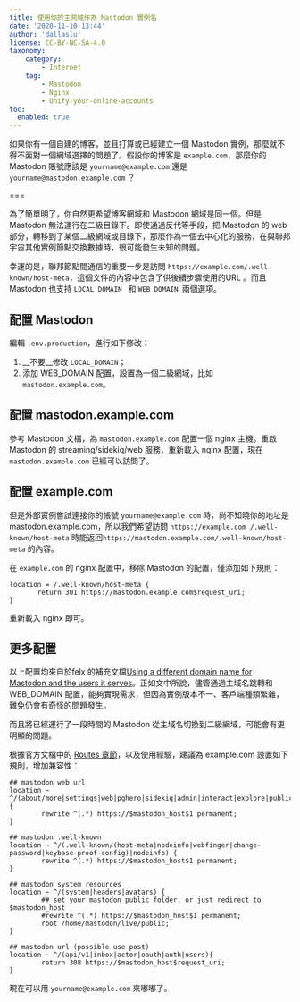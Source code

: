 ```yaml
---
title: 使用你的主网域作為 Mastodon 實例名
date: '2020-11-10 13:44'
author: 'dallaslu'
license: CC-BY-NC-SA-4.0
taxonomy:
    category:
        - Internet
    tag:
        - Mastodon
        - Nginx
        - Unify-your-online-accounts
toc:
  enabled: true
---
```

如果你有一個自建的博客，並且打算或已經建立一個 Mastodon 實例，那麼就不得不面對一個網域選擇的問題了。假設你的博客是 `example.com`，那麼你的 Mastodon 賬號應該是 `yourname@example.com` 還是 `yourname@mastodon.example.com` ？

===

為了簡單明了，你自然更希望博客網域和 Mastodon 網域是同一個。但是 Mastodon 無法運行在二級目錄下。即使通過反代等手段，把 Mastodon 的 web 部分，轉移到了某個二級網域或目錄下，那麼作為一個去中心化的服務，在與聯邦宇宙其他實例節點交換數據時，很可能發生未知的問題。

幸運的是，聯邦節點間通信的重要一步是訪問 `https://example.com/.well-known/host-meta`，這個文件的內容中包含了供後續步驟使用的URL 。而且 Mastodon 也支持 `LOCAL_DOMAIN ` 和 `WEB_DOMAIN `兩個選項。

## 配置 Mastodon

編輯 `.env.production`，進行如下修改：

1. __不要__修改 `LOCAL_DOMAIN`；
2. 添加 WEB_DOMAIN 配置，設置為一個二級網域，比如 `mastodon.example.com`。 

## 配置 mastodon.example.com

參考 Mastodon 文檔，為 `mastodon.example.com` 配置一個 nginx 主機。重啟 Mastodon 的 streaming/sidekiq/web 服務，重新載入 nginx 配置，現在 `mastodon.example.com` 已經可以訪問了。

## 配置 example.com

但是外部實例嘗試連接你的帳號 `yourname@example.com` 時，尚不知曉你的地址是 mastodon.example.com，所以我們希望訪問 `https://example.com /.well-known/host-meta` 時能返回`https://mastodon.example.com/.well-known/host-meta` 的內容。

在 `example.com` 的 nginx 配置中，移除 Mastodon 的配置，僅添加如下規則：

```nginx
location = /.well-known/host-meta {
       return 301 https://mastodon.example.com$request_uri;
}
```

重新載入 nginx 即可。

## 更多配置

以上配置均來自於felx 的補充文檔[Using a different domain name for Mastodon and the users it serves](https://github.com/felx/mastodon-documentation/blob/master/Running-Mastodon/Serving_a_different_domain.md)。正如文中所說，儘管通過主域名跳轉和 WEB_DOMAIN 配置，能夠實現需求，但因為實例版本不一、客戶端種類繁雜，難免仍會有奇怪的問題發生。

而且將已經運行了一段時間的 Mastodon 從主域名切換到二級網域，可能會有更明顯的問題。

根據官方文檔中的 [Routes 章節](https://docs.joinmastodon.org/dev/routes/)，以及使用經驗，建議為 example.com 設置如下規則，增加兼容性：

```nginx
## mastodon web url
location ~ ^/(about/more|settings|web|pghero|sidekiq|admin|interact|explore|public|@.*|relationships|filters|terms|inert.css){
        rewrite ^(.*) https://$mastodon_host$1 permanent;
}

## mastodon .well-known
location ~ ^/(.well-known/(host-meta|nodeinfo|webfinger|change-password|keybase-proof-config)|nodeinfo) {
        rewrite ^(.*) https://$mastodon_host$1 permanent;
}

## mastodon system resources
location ~ ^/(system|headers|avatars) {
        ## set your mastodon public folder, or just redirect to $mastodon_host
        #rewrite ^(.*) https://$mastodon_host$1 permanent;
        root /home/mastodon/live/public;
}

## mastodon url (possible use post)
location ~ ^/(api/v1|inbox|actor|oauth|auth|users){
        return 308 https://$mastodon_host$request_uri;
}
```

現在可以用 `yourname@example.com` 來嘟嘟了。
